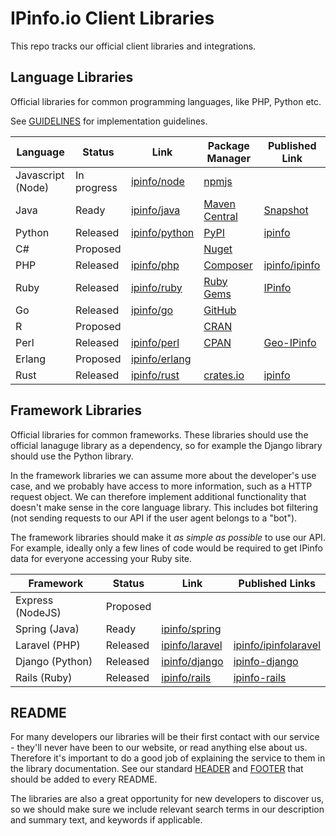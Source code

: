 IPinfo.io Client Libraries
==========================

This repo tracks our official client libraries and integrations.

Language Libraries
------------------

Official libraries for common programming languages, like PHP, Python etc.

See [GUIDELINES](GUIDELINES.md) for implementation guidelines.

| Language          | Status      | Link                                              | Package Manager                                            | Published Link                                                                            |
|-------------------|-------------|---------------------------------------------------|------------------------------------------------------------|-------------------------------------------------------------------------------------------|
| Javascript (Node) | In progress | [ipinfo/node](https://github.com/ipinfo/node)     | [npmjs](https://npmjs.com)                                 |                                                                                           |
| Java              | Ready       | [ipinfo/java](https://github.com/ipinfo/java)     | [Maven Central](https://search.maven.org/)                 | [Snapshot](https://oss.sonatype.org/content/repositories/snapshots/io/ipinfo/ipinfo-api/) |
| Python            | Released    | [ipinfo/python](https://github.com/ipinfo/python) | [PyPI](https://pypi.org/)                                  | [ipinfo](https://pypi.org/project/ipinfo/)                                                |
| C#                | Proposed    |                                                   | [Nuget](https://www.nuget.org/)                            |                                                                                           |
| PHP               | Released    | [ipinfo/php](https://github.com/ipinfo/php)       | [Composer](https://packagist.org/)                         | [ipinfo/ipinfo](https://packagist.org/packages/ipinfo/ipinfo)                             |
| Ruby              | Released    | [ipinfo/ruby](https://github.com/ipinfo/ruby)     | [Ruby Gems](https://rubygems.org/)                         | [IPinfo](https://rubygems.org/gems/IPinfo)                                                |
| Go                | Released    | [ipinfo/go](https://github.com/ipinfo/go)         | [GitHub](https://golang.org/doc/code.html#ImportingRemote) |                                                                                           |
| R                 | Proposed    |                                                   | [CRAN](https://cran.r-project.org/)                        |                                                                                           |
| Perl              | Released    | [ipinfo/perl](https://github.com/ipinfo/perl)     | [CPAN](https://pause.perl.org/pause/query)                 | [Geo-IPinfo](https://metacpan.org/release/Geo-IPinfo)                                     |
| Erlang            | Proposed    | [ipinfo/erlang](https://github.com/ipinfo/erlang) |                                                            |                                                                                           |
| Rust              | Released    | [ipinfo/rust](https://github.com/ipinfo/rust)     | [crates.io](https://crates.io)                             | [ipinfo](https://crates.io/crates/ipinfo)                                                 |

Framework Libraries
-------------------

Official libraries for common frameworks. These libraries should use the
official lanaguge library as a dependency, so for example the Django library
should use the Python library.

In the framework libraries we can assume more about the developer's use case,
and we probably have access to more information, such as a HTTP request object.
We can therefore implement additional functionality that doesn't make sense in
the core language library. This includes bot filtering (not sending requests to
our API if the user agent belongs to a "bot").

The framework libraries should make it *as simple as possible* to use our API.
For example, ideally only a few lines of code would be required to get IPinfo
data for everyone accessing your Ruby site.

| Framework        | Status   | Link                                                | Published Links                                                             |
|------------------|----------|-----------------------------------------------------|-----------------------------------------------------------------------------|
| Express (NodeJS) | Proposed |                                                     |                                                                             |
| Spring (Java)    | Ready    | [ipinfo/spring](https://github.com/ipinfo/spring)   |                                                                             |
| Laravel (PHP)    | Released | [ipinfo/laravel](https://github.com/ipinfo/laravel) | [ipinfo/ipinfolaravel](https://packagist.org/packages/ipinfo/ipinfolaravel) |
| Django (Python)  | Released | [ipinfo/django](https://github.com/ipinfo/django)   | [ipinfo-django](https://pypi.org/project/ipinfo-django/)                    |
| Rails (Ruby)     | Released | [ipinfo/rails](https://github.com/ipinfo/rails)     | [ipinfo-rails](https://rubygems.org/gems/ipinfo-rails)                      |

README
------

For many developers our libraries will be their first contact with our service -
they'll never have been to our website, or read anything else about us.
Therefore it's important to do a good job of explaining the service to them in
the library documentation. See our standard [HEADER](README_HEADER.md) and
[FOOTER](README_FOOTER.md) that should be added to every README.

The libraries are also a great opportunity for new developers to discover us,
so we should make sure we include relevant search terms in our description and
summary text, and keywords if applicable.
